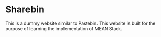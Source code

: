 # Sharebin
This is a dummy website similar to Pastebin. This website is built for the purpose of learning the implementation of MEAN Stack. 
